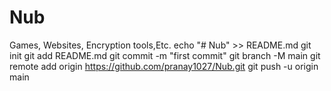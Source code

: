 # Nub
Games, Websites, Encryption tools,Etc.
echo "# Nub" >> README.md
git init
git add README.md
git commit -m "first commit"
git branch -M main
git remote add origin https://github.com/pranay1027/Nub.git
git push -u origin main
